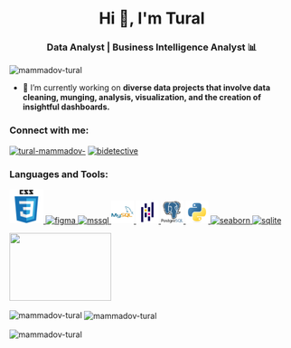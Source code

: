 <h1 align="center">Hi 👋, I'm Tural</h1>
<h3 align="center">Data Analyst | Business Intelligence Analyst 📊</h3>

<p align="left"> <img src="https://komarev.com/ghpvc/?username=mammadov-tural&label=Profile%20views&color=0e75b6&style=flat" alt="mammadov-tural" /> </p>

- 🔭 I’m currently working on **diverse data projects that involve data cleaning, munging, analysis, visualization, and the creation of insightful dashboards.**

<h3 align="left">Connect with me:</h3>
<p align="left">
<a href="https://www.linkedin.com/in/tural-mammadov-/" target="blank"><img align="center" src="https://cdn.jsdelivr.net/npm/simple-icons@3.0.1/icons/linkedin.svg" alt="tural-mammadov-" height="30" width="40" /></a>
<a href="https://www.youtube.com/c/@bidetective" target="blank"><img align="center" src="https://cdn.jsdelivr.net/npm/simple-icons@3.0.1/icons/youtube.svg" alt="bidetective" height="30" width="40" /></a>
</p>

<h3 align="left">Languages and Tools:</h3>
<p align="left"> <a href="https://www.w3schools.com/css/" target="_blank" rel="noreferrer"> <img src="https://raw.githubusercontent.com/devicons/devicon/master/icons/css3/css3-original-wordmark.svg" alt="css3" width="60" height="60"/> </a> <a href="https://www.figma.com/" target="_blank" rel="noreferrer"> <img src="https://www.vectorlogo.zone/logos/figma/figma-icon.svg" alt="figma" width="40" height="40"/> </a> <a href="https://www.microsoft.com/en-us/sql-server" target="_blank" rel="noreferrer"> <img src="https://www.svgrepo.com/show/303229/microsoft-sql-server-logo.svg" alt="mssql" width="40" height="40"/> </a> <a href="https://www.mysql.com/" target="_blank" rel="noreferrer"> <img src="https://raw.githubusercontent.com/devicons/devicon/master/icons/mysql/mysql-original-wordmark.svg" alt="mysql" width="40" height="40"/> </a> <a href="https://pandas.pydata.org/" target="_blank" rel="noreferrer"> <img src="https://raw.githubusercontent.com/devicons/devicon/2ae2a900d2f041da66e950e4d48052658d850630/icons/pandas/pandas-original.svg" alt="pandas" width="40" height="40"/> </a> <a href="https://www.postgresql.org" target="_blank" rel="noreferrer"> <img src="https://raw.githubusercontent.com/devicons/devicon/master/icons/postgresql/postgresql-original-wordmark.svg" alt="postgresql" width="40" height="40"/> </a> <a href="https://www.python.org" target="_blank" rel="noreferrer"> <img src="https://raw.githubusercontent.com/devicons/devicon/master/icons/python/python-original.svg" alt="python" width="40" height="40"/> </a> <a href="https://seaborn.pydata.org/" target="_blank" rel="noreferrer"> <img src="https://seaborn.pydata.org/_images/logo-mark-lightbg.svg" alt="seaborn" width="40" height="40"/> </a> <a href="https://www.sqlite.org/" target="_blank" rel="noreferrer"> <img src="https://www.vectorlogo.zone/logos/sqlite/sqlite-icon.svg" alt="sqlite" width="40" height="40"/> </a> </p>

<a href="https://seekvectorlogo.com/power-bi-vector-logo-svg/" target="_blank"><img src="https://seekvectorlogo.com/wp-content/uploads/2022/02/power-bi-vector-logo-2022.png" height="120" width="180" /></a>

<p><img align="left" src="https://github-readme-stats.vercel.app/api/top-langs?username=mammadov-tural&show_icons=true&locale=en&layout=compact" alt="mammadov-tural" /></p>

<p>&nbsp;<img align="center" src="https://github-readme-stats.vercel.app/api?username=mammadov-tural&show_icons=true&locale=en" alt="mammadov-tural" /></p>

<p><img align="center" src="https://github-readme-streak-stats.herokuapp.com/?user=mammadov-tural&" alt="mammadov-tural" /></p>
